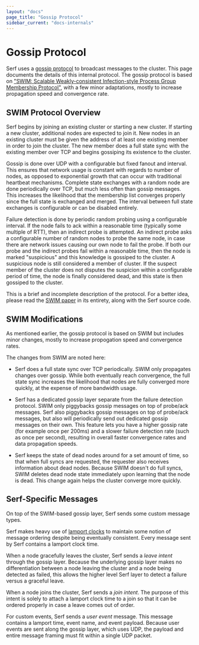 ```yaml
---
layout: "docs"
page_title: "Gossip Protocol"
sidebar_current: "docs-internals"
---
```


# Gossip Protocol

Serf uses a [gossip protocol](#)
to broadcast messages to the cluster. This page documents the details of
this internal protocol. The gossip protocol is based on
["SWIM: Scalable Weakly-consistent Infection-style Process Group Membership Protocol"](http://www.cs.cornell.edu/~asdas/research/dsn02-swim.pdf),
with a few minor adaptations, mostly to increase propagation speed
and convergence rate.

## SWIM Protocol Overview

Serf begins by joining an existing cluster or starting a new
cluster. If starting a new cluster, additional nodes are expected to join
it. New nodes in an existing cluster must be given the address of at
least one existing member in order to join the cluster. The new member
does a full state sync with the existing member over TCP and begins gossiping its
existence to the cluster.

Gossip is done over UDP with a configurable but fixed fanout and interval.
This ensures that network usage is constant with regards to number of nodes, as opposed to
exponential growth that can occur with traditional heartbeat mechanisms.
Complete state exchanges with a random node are done periodically over
TCP, but much less often than gossip messages. This increases the likelihood
that the membership list converges properly since the full state is exchanged
and merged. The interval between full state exchanges is configurable or can
be disabled entirely.

Failure detection is done by periodic random probing using a configurable interval.
If the node fails to ack within a reasonable time (typically some multiple
of RTT), then an indirect probe is attempted. An indirect probe asks a
configurable number of random nodes to probe the same node, in case there
are network issues causing our own node to fail the probe. If both our
probe and the indirect probes fail within a reasonable time, then the
node is marked "suspicious" and this knowledge is gossiped to the cluster.
A suspicious node is still considered a member of cluster. If the suspect member
of the cluster does not disputes the suspicion within a configurable period of
time, the node is finally considered dead, and this state is then gossiped
to the cluster.

This is a brief and incomplete description of the protocol. For a better idea,
please read the
[SWIM paper](http://www.cs.cornell.edu/~asdas/research/dsn02-swim.pdf)
in its entirety, along with the Serf source code.

## SWIM Modifications

As mentioned earlier, the gossip protocol is based on SWIM but includes
minor changes, mostly to increase propogation speed and convergence rates.

The changes from SWIM are noted here:

* Serf does a full state sync over TCP periodically. SWIM only propagates
  changes over gossip. While both eventually reach convergence, the full state
  sync increases the likelihood that nodes are fully converged more quickly,
  at the expense of more bandwidth usage.

* Serf has a dedicated gossip layer separate from the failure detection
  protocol. SWIM only piggybacks gossip messages on top of probe/ack messages.
  Serf also piggybacks gossip messages on top of probe/ack messages, but
  also will periodically send out dedicated gossip messages on their own. This
  feature lets you have a higher gossip rate (for example once per 200ms)
  and a slower failure detection rate (such as once per second), resulting
  in overall faster convergence rates and data propagation speeds.

* Serf keeps the state of dead nodes around for a set amount of time,
  so that when full syncs are requested, the requester also receives information
  about dead nodes. Because SWIM doesn't do full syncs, SWIM deletes dead node
  state immediately upon learning that the node is dead. This change again helps
  the cluster converge more quickly.

## Serf-Specific Messages

On top of the SWIM-based gossip layer, Serf sends some custom message types.

Serf makes heavy use of [lamport clocks](#)
to maintain some notion of message ordering despite being eventually
consistent. Every message sent by Serf contains a lamport clock time.

When a node gracefully leaves the cluster, Serf sends a _leave intent_ through
the gossip layer. Because the underlying gossip layer makes no differentiation
between a node leaving the cluster and a node being detected as failed, this
allows the higher level Serf layer to detect a failure versus a graceful
leave.

When a node joins the cluster, Serf sends a _join intent_. The purpose
of this intent is solely to attach a lamport clock time to a join so that
it can be ordered properly in case a leave comes out of order.

For custom events, Serf sends a _user event_ message. This message contains
a lamport time, event name, and event payload. Because user events are sent
along the gossip layer, which uses UDP, the payload and entire message framing
must fit within a single UDP packet.
